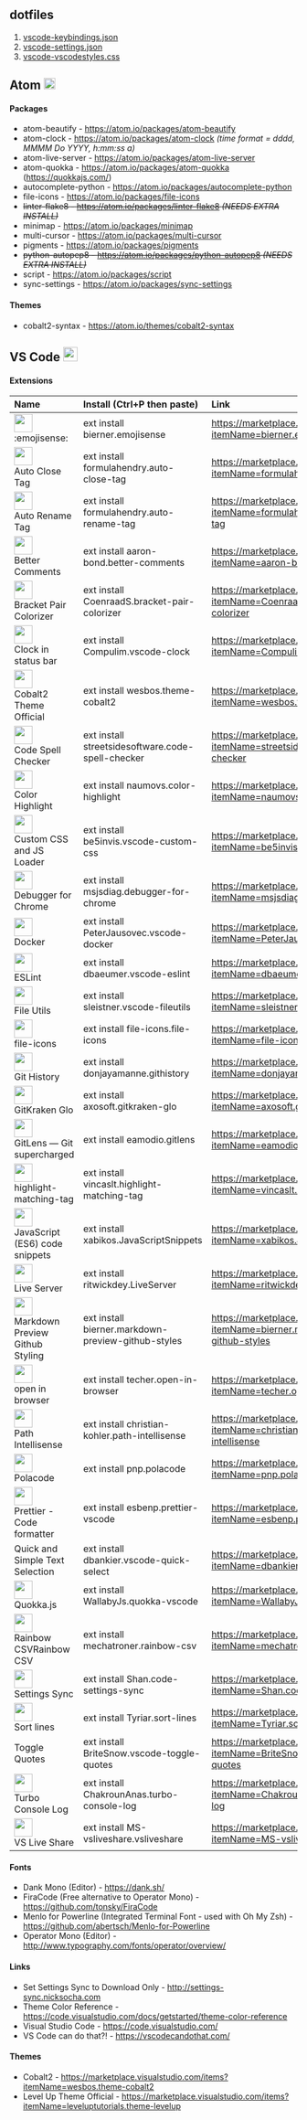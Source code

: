 ## dotfiles

1. [vscode-keybindings.json](https://github.com/nicksocha/editor-backup/blob/master/vscode-keybindings.json)
1. [vscode-settings.json](https://github.com/nicksocha/editor-backup/blob/master/vscode-settings.json)
1. [vscode-vscodestyles.css](https://github.com/nicksocha/editor-backup/blob/master/vscode-vscodestyles.css)

## Atom <img src="https://assets-cdn.github.com/images/icons/emoji/atom.png"  width="20" height="20">

<!-- Image from: https://github.com/atom/autocomplete-emojis/pull/23#issue-155490324 -->

#### Packages

- atom-beautify - https://atom.io/packages/atom-beautify
- atom-clock - https://atom.io/packages/atom-clock _(time format = dddd, MMMM Do YYYY, h:mm:ss a)_
- atom-live-server - https://atom.io/packages/atom-live-server
- atom-quokka - https://atom.io/packages/atom-quokka (https://quokkajs.com/)
- autocomplete-python - https://atom.io/packages/autocomplete-python
- file-icons - https://atom.io/packages/file-icons
- ~~linter-flake8 - https://atom.io/packages/linter-flake8 _(NEEDS EXTRA INSTALL)_~~
- minimap - https://atom.io/packages/minimap
- multi-cursor - https://atom.io/packages/multi-cursor
- pigments - https://atom.io/packages/pigments
- ~~python-autopep8 - https://atom.io/packages/python-autopep8 _(NEEDS EXTRA INSTALL)_~~
- script - https://atom.io/packages/script
- sync-settings - https://atom.io/packages/sync-settings

#### Themes

- cobalt2-syntax - https://atom.io/themes/cobalt2-syntax

## VS Code <img src="https://user-images.githubusercontent.com/66894/35516274-a74fd78c-050b-11e8-9e6e-b104c06dd9bc.png"  width="25" height="25">

<!-- Image from: https://github.com/flathub/com.visualstudio.code/issues/13#issuecomment-361267684 -->

#### Extensions

| Name                                                                                                                                                                                                                   | Install (Ctrl+P then paste)                        | Link                                                                                       |
| :--------------------------------------------------------------------------------------------------------------------------------------------------------------------------------------------------------------------- | :------------------------------------------------- | :----------------------------------------------------------------------------------------- |
| <img src="https://bierner.gallerycdn.vsassets.io/extensions/bierner/emojisense/0.4.1/1528959700241/Microsoft.VisualStudio.Services.Icons.Default" width="32"> <br> :emojisense:                                        | ext install bierner.emojisense                     | https://marketplace.visualstudio.com/items?itemName=bierner.emojisense                     |
| <img src="https://formulahendry.gallerycdn.vsassets.io/extensions/formulahendry/auto-close-tag/0.5.6/1518852273382/Microsoft.VisualStudio.Services.Icons.Default" width="32"> <br> Auto Close Tag                      | ext install formulahendry.auto-close-tag           | https://marketplace.visualstudio.com/items?itemName=formulahendry.auto-close-tag           |
| <img src="https://formulahendry.gallerycdn.vsassets.io/extensions/formulahendry/auto-rename-tag/0.0.15/1509790377763/Microsoft.VisualStudio.Services.Icons.Default" width="32"> <br> Auto Rename Tag                   | ext install formulahendry.auto-rename-tag          | https://marketplace.visualstudio.com/items?itemName=formulahendry.auto-rename-tag          |
| <img src="https://aaron-bond.gallerycdn.vsassets.io/extensions/aaron-bond/better-comments/1.3.0/1536874978108/Microsoft.VisualStudio.Services.Icons.Default" width="32"> <br> Better Comments                          | ext install aaron-bond.better-comments             | https://marketplace.visualstudio.com/items?itemName=aaron-bond.better-comments             |
| <img src="https://coenraads.gallerycdn.vsassets.io/extensions/coenraads/bracket-pair-colorizer/1.0.60/1537012563426/Microsoft.VisualStudio.Services.Icons.Default" width="32"> <br> Bracket Pair Colorizer             | ext install CoenraadS.bracket-pair-colorizer       | https://marketplace.visualstudio.com/items?itemName=CoenraadS.bracket-pair-colorizer       |
| <img src="https://compulim.gallerycdn.vsassets.io/extensions/compulim/vscode-clock/0.0.1/1474455404566/Microsoft.VisualStudio.Services.Icons.Default" width="32"> <br> Clock in status bar                             | ext install Compulim.vscode-clock                  | https://marketplace.visualstudio.com/items?itemName=Compulim.vscode-clock                  |
| <img src="https://wesbos.gallerycdn.vsassets.io/extensions/wesbos/theme-cobalt2/2.1.6/1518187833661/Microsoft.VisualStudio.Services.Icons.Default" width="32"> <br> Cobalt2 Theme Official                             | ext install wesbos.theme-cobalt2                   | https://marketplace.visualstudio.com/items?itemName=wesbos.theme-cobalt2                   |
| <img src="https://streetsidesoftware.gallerycdn.vsassets.io/extensions/streetsidesoftware/code-spell-checker/1.6.10/1525284241417/Microsoft.VisualStudio.Services.Icons.Default" width="32"> <br> Code Spell Checker   | ext install streetsidesoftware.code-spell-checker  | https://marketplace.visualstudio.com/items?itemName=streetsidesoftware.code-spell-checker  |
| <img src="https://naumovs.gallerycdn.vsassets.io/extensions/naumovs/color-highlight/2.3.0/1499789961213/Microsoft.VisualStudio.Services.Icons.Default" width="32"> <br> Color Highlight                                | ext install naumovs.color-highlight                | https://marketplace.visualstudio.com/items?itemName=naumovs.color-highlight                |
| <img src="https://be5invis.gallerycdn.vsassets.io/extensions/be5invis/vscode-custom-css/3.0.0/1537015799428/Microsoft.VisualStudio.Services.Icons.Default" width="32"> <br> Custom CSS and JS Loader                   | ext install be5invis.vscode-custom-css             | https://marketplace.visualstudio.com/items?itemName=be5invis.vscode-custom-css             |
| <img src="https://msjsdiag.gallerycdn.vsassets.io/extensions/msjsdiag/debugger-for-chrome/4.10.1/1536726054456/Microsoft.VisualStudio.Services.Icons.Default" width="32"> <br> Debugger for Chrome                     | ext install msjsdiag.debugger-for-chrome           | https://marketplace.visualstudio.com/items?itemName=msjsdiag.debugger-for-chrome           |
| <img src="https://peterjausovec.gallerycdn.vsassets.io/extensions/peterjausovec/vscode-docker/0.2.0/1536265588965/Microsoft.VisualStudio.Services.Icons.Default" width="32"> <br> Docker                               | ext install PeterJausovec.vscode-docker            | https://marketplace.visualstudio.com/items?itemName=PeterJausovec.vscode-docker            |
| <img src="https://dbaeumer.gallerycdn.vsassets.io/extensions/dbaeumer/vscode-eslint/1.6.0/1536661436008/Microsoft.VisualStudio.Services.Icons.Default" width="32"> <br> ESLint                                         | ext install dbaeumer.vscode-eslint                 | https://marketplace.visualstudio.com/items?itemName=dbaeumer.vscode-eslint                 |
| <img src="https://sleistner.gallerycdn.vsassets.io/extensions/sleistner/vscode-fileutils/2.10.3/1529063805767/Microsoft.VisualStudio.Services.Icons.Default" width="32"> <br> File Utils                               | ext install sleistner.vscode-fileutils             | https://marketplace.visualstudio.com/items?itemName=sleistner.vscode-fileutils             |
| <img src="https://file-icons.gallerycdn.vsassets.io/extensions/file-icons/file-icons/1.0.16/1535331293228/Microsoft.VisualStudio.Services.Icons.Default" width="32"> <br> file-icons                                   | ext install file-icons.file-icons                  | https://marketplace.visualstudio.com/items?itemName=file-icons.file-icons                  |
| <img src="https://donjayamanne.gallerycdn.vsassets.io/extensions/donjayamanne/githistory/0.4.2/1531844658978/Microsoft.VisualStudio.Services.Icons.Default" width="32"> <br> Git History                               | ext install donjayamanne.githistory                | https://marketplace.visualstudio.com/items?itemName=donjayamanne.githistory                |
| <img src="https://axosoft.gallerycdn.vsassets.io/extensions/axosoft/gitkraken-glo/1.1.0/1534807457093/Microsoft.VisualStudio.Services.Icons.Default" width="32"> <br> GitKraken Glo                                    | ext install axosoft.gitkraken-glo                  | https://marketplace.visualstudio.com/items?itemName=axosoft.gitkraken-glo                  |
| <img src="https://eamodio.gallerycdn.vsassets.io/extensions/eamodio/gitlens/8.5.6/1534910556653/Microsoft.VisualStudio.Services.Icons.Default" width="32"> <br> GitLens — Git supercharged                             | ext install eamodio.gitlens                        | https://marketplace.visualstudio.com/items?itemName=eamodio.gitlens                        |
| <img src="https://vincaslt.gallerycdn.vsassets.io/extensions/vincaslt/highlight-matching-tag/0.4.4/1500707363039/Microsoft.VisualStudio.Services.Icons.Default" width="32"> <br> highlight-matching-tag                | ext install vincaslt.highlight-matching-tag        | https://marketplace.visualstudio.com/items?itemName=vincaslt.highlight-matching-tag        |
| <img src="https://xabikos.gallerycdn.vsassets.io/extensions/xabikos/javascriptsnippets/1.7.1/1538906780876/Microsoft.VisualStudio.Services.Icons.Default" width="32"> <br> JavaScript (ES6) code snippets              | ext install xabikos.JavaScriptSnippets             | https://marketplace.visualstudio.com/items?itemName=xabikos.JavaScriptSnippets             |
| <img src="https://ritwickdey.gallerycdn.vsassets.io/extensions/ritwickdey/liveserver/5.1.1/1529500150547/Microsoft.VisualStudio.Services.Icons.Default" width="32"> <br> Live Server                                   | ext install ritwickdey.LiveServer                  | https://marketplace.visualstudio.com/items?itemName=ritwickdey.LiveServer                  |
| <img src="https://bierner.gallerycdn.vsassets.io/extensions/bierner/markdown-preview-github-styles/0.1.3/1535120044621/Microsoft.VisualStudio.Services.Icons.Default" width="32"> <br> Markdown Preview Github Styling | ext install bierner.markdown-preview-github-styles | https://marketplace.visualstudio.com/items?itemName=bierner.markdown-preview-github-styles |
| <img src="https://techer.gallerycdn.vsassets.io/extensions/techer/open-in-browser/2.0.0/1534049617896/Microsoft.VisualStudio.Services.Icons.Default" width="32"> <br> open in browser                                  | ext install techer.open-in-browser                 | https://marketplace.visualstudio.com/items?itemName=techer.open-in-browser                 |
| <img src="https://christian-kohler.gallerycdn.vsassets.io/extensions/christian-kohler/path-intellisense/1.4.2/1494488953003/Microsoft.VisualStudio.Services.Icons.Default" width="32"> <br> Path Intellisense          | ext install christian-kohler.path-intellisense     | https://marketplace.visualstudio.com/items?itemName=christian-kohler.path-intellisense     |
| <img src="https://pnp.gallerycdn.vsassets.io/extensions/pnp/polacode/0.2.2/1519112191261/Microsoft.VisualStudio.Services.Icons.Default" width="32"> <br> Polacode                                                      | ext install pnp.polacode                           | https://marketplace.visualstudio.com/items?itemName=pnp.polacode                           |
| <img src="https://esbenp.gallerycdn.vsassets.io/extensions/esbenp/prettier-vscode/1.6.1/1533816304474/Microsoft.VisualStudio.Services.Icons.Default" width="32"> <br> Prettier - Code formatter                        | ext install esbenp.prettier-vscode                 | https://marketplace.visualstudio.com/items?itemName=esbenp.prettier-vscode                 |
| Quick and Simple Text Selection                                                                                                                                                                                        | ext install dbankier.vscode-quick-select           | https://marketplace.visualstudio.com/items?itemName=dbankier.vscode-quick-select           |
| <img src="https://wallabyjs.gallerycdn.vsassets.io/extensions/wallabyjs/quokka-vscode/1.0.149/1537003460782/Microsoft.VisualStudio.Services.Icons.Default" width="32"> <br> Quokka.js                                  | ext install WallabyJs.quokka-vscode                | https://marketplace.visualstudio.com/items?itemName=WallabyJs.quokka-vscode                |
| <img src="https://mechatroner.gallerycdn.vsassets.io/extensions/mechatroner/rainbow-csv/0.5.0/1535766192850/Microsoft.VisualStudio.Services.Icons.Default" width="32"> <br> Rainbow CSVRainbow CSV                     | ext install mechatroner.rainbow-csv                | https://marketplace.visualstudio.com/items?itemName=mechatroner.rainbow-csv                |
| <img src="https://shan.gallerycdn.vsassets.io/extensions/shan/code-settings-sync/3.1.2/1535963726628/Microsoft.VisualStudio.Services.Icons.Default" width="32"> <br> Settings Sync                                     | ext install Shan.code-settings-sync                | https://marketplace.visualstudio.com/items?itemName=Shan.code-settings-sync                |
| <img src="https://tyriar.gallerycdn.vsassets.io/extensions/tyriar/sort-lines/1.7.0/1526308873048/Microsoft.VisualStudio.Services.Icons.Default" width="32"> <br> Sort lines                                            | ext install Tyriar.sort-lines                      | https://marketplace.visualstudio.com/items?itemName=Tyriar.sort-lines                      |
| Toggle Quotes                                                                                                                                                                                                          | ext install BriteSnow.vscode-toggle-quotes         | https://marketplace.visualstudio.com/items?itemName=BriteSnow.vscode-toggle-quotes         |
| <img src="https://chakrounanas.gallerycdn.vsassets.io/extensions/chakrounanas/turbo-console-log/1.2.10/1535874369878/Microsoft.VisualStudio.Services.Icons.Default" width="32"> <br> Turbo Console Log                 | ext install ChakrounAnas.turbo-console-log         | https://marketplace.visualstudio.com/items?itemName=ChakrounAnas.turbo-console-log         |
| <img src="https://ms-vsliveshare.gallerycdn.vsassets.io/extensions/ms-vsliveshare/vsliveshare/0.3.709/1537292371462/Microsoft.VisualStudio.Services.Icons.Default" width="32"> <br> VS Live Share                      | ext install MS-vsliveshare.vsliveshare             | https://marketplace.visualstudio.com/items?itemName=MS-vsliveshare.vsliveshare             |

<!-- >Images from: https://marketplace.visualstudio.com/VSCode -->
<!-- |  |  |  | -->

#### Fonts

- Dank Mono (Editor) - https://dank.sh/
- FiraCode (Free alternative to Operator Mono) - https://github.com/tonsky/FiraCode
- Menlo for Powerline (Integrated Terminal Font - used with Oh My Zsh) - https://github.com/abertsch/Menlo-for-Powerline
- Operator Mono (Editor) - http://www.typography.com/fonts/operator/overview/

#### Links

- Set Settings Sync to Download Only - http://settings-sync.nicksocha.com
- Theme Color Reference - https://code.visualstudio.com/docs/getstarted/theme-color-reference
- Visual Studio Code - https://code.visualstudio.com/
- VS Code can do that?! - https://vscodecandothat.com/

#### Themes

- Cobalt2 - https://marketplace.visualstudio.com/items?itemName=wesbos.theme-cobalt2
- Level Up Theme Official - https://marketplace.visualstudio.com/items?itemName=leveluptutorials.theme-levelup
